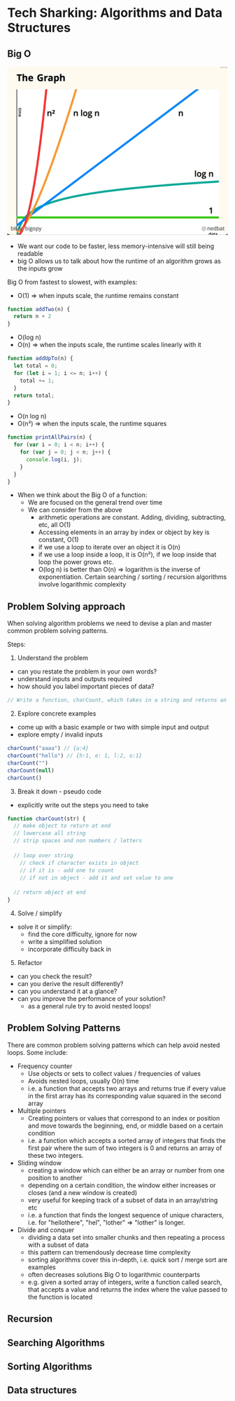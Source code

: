 # Tech Sharking: Algorithms and Data Structures

## Big O

![big O graph](./bigO-graph.png)

- We want our code to be faster, less memory-intensive will still being readable
- big O allows us to talk about how the runtime of an algorithm grows as the inputs grow


Big O from fastest to slowest, with examples:
- O(1) => when inputs scale, the runtime remains constant 
````js
function addTwo(n) {
  return n + 2
}
````
- O(log n)
- O(n) => when the inputs scale, the runtime scales linearly with it
````js
function addUpTo(n) {
  let total = 0;
  for (let i = 1; i <= n; i++) {
    total += 1;
  }
  return total;
}
````
- O(n log n) 
- O(n²) => when the inputs scale, the runtime squares 
````js
function printAllPairs(n) {
  for (var i = 0; i < n; i++) {
    for (var j = 0; j < n; j++) {
      console.log(i, j);
    }
  }
}
````

- When we think about the Big O of a function: 
  - We are focused on the general trend over time 
  - We can consider from the above
    - arithmetic operations are constant. Adding, dividing, subtracting, etc, all O(1)
    - Accessing elements in an array by index or object by key is constant, O(1)
    - if we use a loop to iterate over an object it is O(n) 
    - if we use a loop inside a loop, it is O(n²), if we loop inside that loop the power grows etc. 
    - O(log n) is better than O(n) => logarithm is the inverse of exponentiation. Certain searching / sorting / recursion algorithms involve logarithmic complexity

## Problem Solving approach

When solving algorithm problems we need to devise a plan and master common problem solving patterns. 

Steps:
1. Understand the problem
  - can you restate the problem in your own words?
  - understand inputs and outputs required
  - how should you label important pieces of data?
````js
// Write a function, charCount, which takes in a string and returns an object with the count of each character in the string, i.e. { h: 1, i: 1}
````

2. Explore concrete examples
  - come up with a basic example or two with simple input and output
  - explore empty / invalid inputs

````js
charCount("aaaa") // {a:4}
charCount("hello") // {h:1, e: 1, l:2, o:1}
charCount("")
charCount(null) 
charCount()
````

3. Break it down - pseudo code
  - explicitly write out the steps you need to take 

````js
function charCount(str) {
  // make object to return at end 
  // lowercase all string
  // strip spaces and non numbers / letters

  // loop over string
    // check if character exists in object
    // if it is - add one to count
    // if not in object - add it and set value to one

  // return object at end 
}
````

4. Solve / simplify 
  - solve it or simplify:
    - find the core difficulty, ignore for now
    - write a simplified solution
    - incorporate difficulty back in

5. Refactor
  - can you check the result?
  - can you derive the result differently?
  - can you understand it at a glance?
  - can you improve the performance of your solution? 
    - as a general rule try to avoid nested loops!

## Problem Solving Patterns

There are common problem solving patterns which can help avoid nested loops. Some include:
- Frequency counter
  - Use objects or sets to collect values / frequencies of values
  - Avoids nested loops, usually O(n) time
  - i.e. a function that accepts two arrays and returns true if every value in the first array has its corresponding value squared in the second array
- Multiple pointers
  - Creating pointers or values that correspond to an index or position and move towards the beginning, end, or middle based on a certain condition
  - i.e. a function which accepts a sorted array of integers that finds the first pair where the sum of two integers is 0 and returns an array of these two integers. 
- Sliding window
  - creating a window which can either be an array or number from one position to another
  - depending on a certain condition, the window either increases or closes (and a new window is created)
  - very useful for keeping track of a subset of data in an array/string etc 
  - i.e. a function that finds the longest sequence of unique characters, i.e. for "hellothere", "hel", "lother" => "lother" is longer.
- Divide and conquer 
  - dividing a data set into smaller chunks and then repeating a process with a subset of data 
  - this pattern can tremendously decrease time complexity
  - sorting algorithms cover this in-depth, i.e. quick sort / merge sort are examples
  - often decreases solutions Big O to logarithmic counterparts
  - e.g. given a sorted array of integers, write a function called search, that accepts a value and returns the index where the value passed to the function is located


## Recursion

## Searching Algorithms

## Sorting Algorithms 

## Data structures